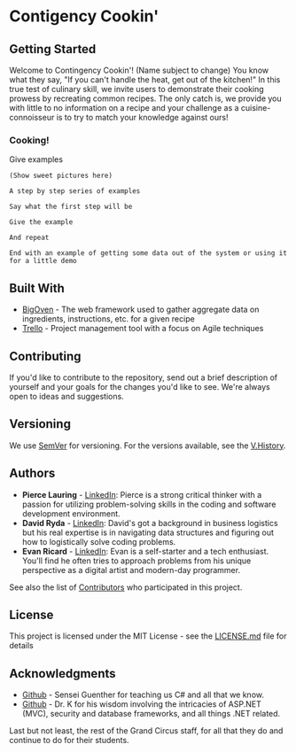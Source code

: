 # Contigency Cookin'

## Getting Started

Welcome to Contingency Cookin'! (Name subject to change)
You know what they say, "If you can't handle the heat, get out of the kitchen!"
In this true test of culinary skill, we invite users to demonstrate their cooking prowess by recreating common recipes. 
The only catch is, we provide you with little to no information on a recipe and your challenge as a cuisine-connoisseur is to try 
to match your knowledge against ours!

### Cooking! 
Give examples
```
(Show sweet pictures here)

A step by step series of examples 

Say what the first step will be

Give the example

And repeat

End with an example of getting some data out of the system or using it for a little demo
```

## Built With

* [BigOven](http://api2.bigoven.com/web/documentation) - The web framework used to gather aggregate data on ingredients, instructions, etc. for a given recipe
* [Trello](https://trello.com/b/O81nvT6E/cooking-with-code) - Project management tool with a focus on Agile techniques 

## Contributing

If you'd like to contribute to the repository, send out a brief description of yourself and your goals for the changes
you'd like to see. We're always open to ideas and suggestions.

## Versioning

We use [SemVer](http://semver.org/) for versioning. 
For the versions available, see the [V.History](https://github.com/your/project/tags). 

## Authors

* **Pierce Lauring** - [LinkedIn](https://www.linkedin.com/in/pierce-lauring/): Pierce is a strong critical thinker with a passion for utilizing problem-solving skills in the coding and software development environment. 
* **David Ryda** - [LinkedIn](https://www.linkedin.com/in/davidryda/): David's got a background in business logistics but his real expertise is in navigating data structures and figuring out how to logistically solve coding problems.
* **Evan Ricard** - [LinkedIn](https://www.linkedin.com/in/evanricard/): Evan is a self-starter and a tech enthusiast. You'll find he often tries to approach problems from his unique perspective as a digital artist and modern-day programmer. 

See also the list of [Contributors](https://github.com/your/project/contributors) who participated in this project.

## License

This project is licensed under the MIT License - see the [LICENSE.md](LICENSE.md) file for details

## Acknowledgments

* [Github](https://github.com/pguenthe) - Sensei Guenther for teaching us C# and all that we know. 
* [Github](https://github.com/kamel-rush) - Dr. K for his wisdom involving the intricacies of ASP.NET (MVC), security and database frameworks, and all things .NET related. 

Last but not least, the rest of the Grand Circus staff, for all that they do and continue to do for their students. 

